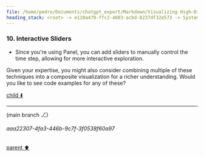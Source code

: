 ```yaml
---
file: /home/pedro/Documents/chatgpt_export/Markdown/Visualizing High-Dim Data Over Time.md
heading_stack: <root> -> e110a479-ffc2-4603-acbd-8237df32e573 -> System -> 7809300d-2e24-4429-a8c5-1f29ad85f9b2 -> System -> aaa2edfe-1989-493a-b69e-725783a32255 -> User -> 234b6612-41b7-4bfd-8027-9ecdc361bb01 -> Assistant -> 1. Animated Scatter Plots -> 2. Parallel Coordinates -> 3. Radial Layouts -> 4. Heatmaps -> 5. Glyph-based Techniques -> 6. Contour Plots -> 7. Network Graphs -> 8. Dimensionality Reduction + Animation -> 9. Small Multiples -> 10. Interactive Sliders
---
```

### 10. Interactive Sliders
- Since you're using Panel, you can add sliders to manually control the time step, allowing for more interactive exploration.

Given your expertise, you might also consider combining multiple of these techniques into a composite visualization for a richer understanding. Would you like to see code examples for any of these?

[child ⬇️](#aaa22307-4fa3-446b-9c7f-3f0538f60a97)

---

(main branch ⎇)
###### aaa22307-4fa3-446b-9c7f-3f0538f60a97
[parent ⬆️](#234b6612-41b7-4bfd-8027-9ecdc361bb01)

